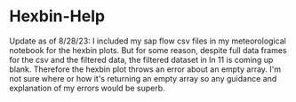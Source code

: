 # Hexbin-Help

Update as of 8/28/23: I included my sap flow csv files in my meteorological notebook for the hexbin plots. But for some reason, despite full data frames for the csv and the filtered data, the filtered dataset in ln 11 is coming up blank. Therefore the hexbin plot throws an error about an empty array. I'm not sure where or how it's returning an empty array so any guidance and explanation of my errors would be superb.  
